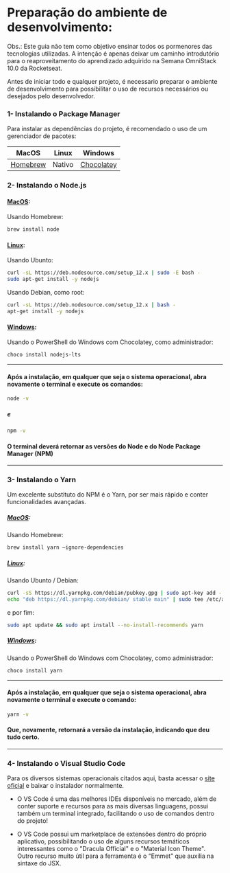# Preparação do ambiente de desenvolvimento:
Obs.: Este guia não tem como objetivo ensinar todos os pormenores das tecnologias utilizadas. A intenção é apenas deixar um caminho introdutório para o reaproveitamento do aprendizado adquirido na Semana OmniStack 10.0 da Rocketseat.

Antes de iniciar todo e qualquer projeto, é necessario preparar o ambiente de desenvolvimento para possibilitar o uso de recursos necessários ou desejados pelo desenvolvedor.

### 1- Instalando o Package Manager
Para instalar as dependências do projeto, é recomendado o uso de um gerenciador de pacotes:

| MacOS | Linux | Windows |
| ------ | ------ | ------ |
| [Homebrew](https://brew.sh/) | Nativo | [Chocolatey](https://chocolatey.org/install) |

### 2- Instalando o Node.js
#### [MacOS](https://nodejs.org/en/download/package-manager/#macos):
Usando Homebrew:
```sh
brew install node
```
#### [Linux](https://github.com/nodesource/distributions/blob/master/README.md):
Usando Ubunto:
```sh
curl -sL https://deb.nodesource.com/setup_12.x | sudo -E bash -
sudo apt-get install -y nodejs
```
Usando Debian, como root:
```sh
curl -sL https://deb.nodesource.com/setup_12.x | bash -
apt-get install -y nodejs
```
#### [Windows](https://nodejs.org/en/download/package-manager/#windows):
Usando o PowerShell do Windows com Chocolatey, como administrador:
```sh
choco install nodejs-lts
```

-------------------------------------------------------------------------------------------
#### Após a instalação, em qualquer que seja o sistema operacional, abra novamente o terminal e execute os comandos:
```sh
node -v
```
##### e
```sh
npm -v
```
#### O terminal deverá retornar as versões do Node e do Node Package Manager (NPM)
-------------------------------------------------------------------------------------------

### 3- Instalando o Yarn
Um excelente substituto do NPM é o Yarn, por ser mais rápido e conter funcionalidades avançadas.
##### [MacOS](https://yarnpkg.com/en/docs/install#mac-stable):
Usando Homebrew:
```sh
brew install yarn –ignore-dependencies
```
##### [Linux](https://yarnpkg.com/en/docs/install#debian-stable):
Usando Ubunto / Debian:
```sh
curl -sS https://dl.yarnpkg.com/debian/pubkey.gpg | sudo apt-key add -
echo "deb https://dl.yarnpkg.com/debian/ stable main" | sudo tee /etc/apt/sources.list.d/yarn.list
```
e por fim:
```sh
sudo apt update && sudo apt install --no-install-recommends yarn
```
##### [Windows](https://yarnpkg.com/en/docs/install#windows-stable):
Usando o PowerShell do Windows com Chocolatey, como administrador:
```sh
choco install yarn
```

-------------------------------------------------------------------------------------------
#### Após a instalação, em qualquer que seja o sistema operacional, abra novamente o terminal e execute o comando:
```sh
yarn -v
```
#### Que, novamente, retornará a versão da instalação, indicando que deu tudo certo.
-------------------------------------------------------------------------------------------

### 4- Instalando o Visual Studio Code
Para os diversos sistemas operacionais citados aqui, basta acessar o [site oficial](https://code.visualstudio.com/#alt-downloads) e baixar o instalador normalmente.

- O VS Code é uma das melhores IDEs disponíveis no mercado, além de conter suporte e recursos para as mais diversas linguagens, possui também um terminal integrado, facilitando o uso de comandos dentro do projeto!

- O VS Code possui um marketplace de extensões dentro do próprio aplicativo, possibilitando o uso de alguns recursos temáticos interessantes como o "Dracula Official" e o "Material Icon Theme". Outro recurso muito útil para a ferramenta é o “Emmet” que auxilia na sintaxe do JSX.